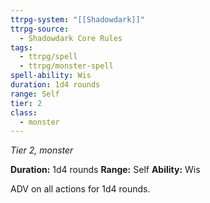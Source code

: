 ```yaml
---
ttrpg-system: "[[Shadowdark]]"
ttrpg-source:
  - Shadowdark Core Rules
tags:
  - ttrpg/spell
  - ttrpg/monster-spell
spell-ability: Wis
duration: 1d4 rounds
range: Self
tier: 2
class:
  - monster
---
```

*Tier 2, monster*

**Duration:** 1d4 rounds
**Range:** Self
**Ability:** Wis

ADV on all actions for 1d4 rounds. 

